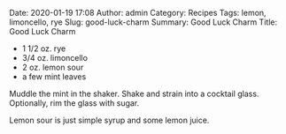 Date: 2020-01-19 17:08
Author: admin
Category: Recipes
Tags: lemon, limoncello, rye
Slug: good-luck-charm
Summary: Good Luck Charm
Title: Good Luck Charm

* 1 1/2 oz. rye
* 3/4 oz. limoncello
* 2 oz. lemon sour
* a few mint leaves

Muddle the mint in the shaker. Shake and strain into a cocktail glass. Optionally, rim the glass with sugar.

Lemon sour is just simple syrup and some lemon juice.


